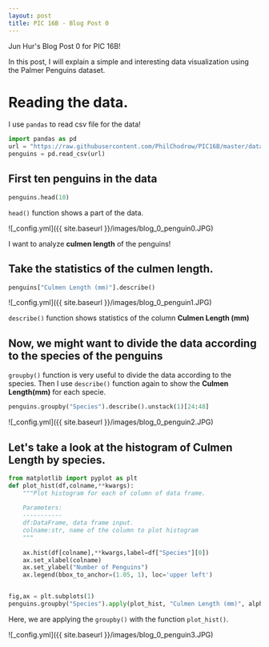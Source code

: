 ```yaml
---
layout: post
title: PIC 16B - Blog Post 0
---
```


Jun Hur's Blog Post 0 for PIC 16B!

In this post, I will explain a simple and interesting data visualization using the Palmer Penguins dataset.

# Reading the data.
I use `pandas` to read csv file for the data!

```python
import pandas as pd
url = "https://raw.githubusercontent.com/PhilChodrow/PIC16B/master/datasets/palmer_penguins.csv"
penguins = pd.read_csv(url)
```


## First ten penguins in the data
```python
penguins.head(10)
```
`head()` function shows a part of the data.

![_config.yml]({{ site.baseurl }}/images/blog_0_penguin0.JPG)

I want to analyze **culmen length** of the penguins!

## Take the statistics of the culmen length.

```python
penguins["Culmen Length (mm)"].describe()
```

![_config.yml]({{ site.baseurl }}/images/blog_0_penguin1.JPG)

`describe()` function shows statistics of the column **Culmen Length (mm)**

## Now, we might want to divide the data according to the species of the penguins

`groupby()` function is very useful to divide the data according to the species. Then I use `describe()` function again to show the **Culmen Length(mm)** for each specie.

```python
penguins.groupby("Species").describe().unstack(1)[24:48]
```
![_config.yml]({{ site.baseurl }}/images/blog_0_penguin2.JPG)

## Let's take a look at the histogram of Culmen Length by species.

```python
from matplotlib import pyplot as plt
def plot_hist(df,colname,**kwargs):
    """Plot histogram for each of column of data frame.
    
    Parameters:
    -----------
    df:DataFrame, data frame input.
    colname:str, name of the column to plot histogram
    """
    
    ax.hist(df[colname],**kwargs,label=df["Species"][0])
    ax.set_xlabel(colname)
    ax.set_ylabel("Number of Penguins")
    ax.legend(bbox_to_anchor=(1.05, 1), loc='upper left')


fig,ax = plt.subplots(1)
penguins.groupby("Species").apply(plot_hist, "Culmen Length (mm)", alpha=0.6, bins=30)


```
Here, we are applying the `groupby()` with the function `plot_hist()`.


![_config.yml]({{ site.baseurl }}/images/blog_0_penguin3.JPG)

